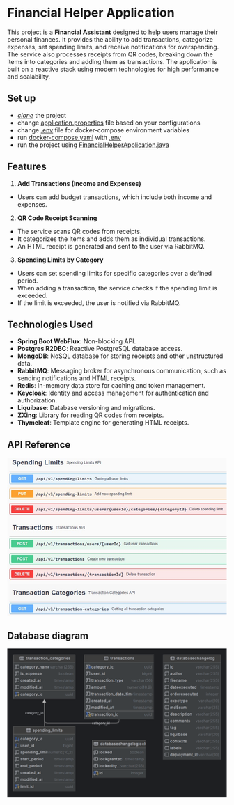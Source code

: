 # Financial Helper Application

This project is a **Financial Assistant** designed to help users manage their personal finances. It provides the ability to add transactions, categorize expenses, set spending limits, and receive notifications for overspending. The service also processes receipts from QR codes, breaking down the items into categories and adding them as transactions. The application is built on a reactive stack using modern technologies for high performance and scalability.

## Set up
- [*clone*](https://github.com/HUNT-ER/financial-helper-service.git) the project
- change [application.properties](src/main/resources/application.yaml) file based on your
  configurations
- change [.env](.env) file for docker-compose environment variables
- run [docker-compose.yaml](docker-compose.yaml) with [.env](.env)
- run the project
  using [FinancialHelperApplication.java](src%2Fmain%2Fjava%2Fcom%2Fboldyrev%2Ffinancialhelper%2FFinancialHelperApplication.java)

## Features
1. **Add Transactions (Income and Expenses)**
  - Users can add budget transactions, which include both income and expenses.

2. **QR Code Receipt Scanning**
  - The service scans QR codes from receipts.
  - It categorizes the items and adds them as individual transactions.
  - An HTML receipt is generated and sent to the user via RabbitMQ.

3. **Spending Limits by Category**
  - Users can set spending limits for specific categories over a defined period.
  - When adding a transaction, the service checks if the spending limit is exceeded.
  - If the limit is exceeded, the user is notified via RabbitMQ.

## Technologies Used
- **Spring Boot WebFlux**: Non-blocking API.
- **Postgres R2DBC**: Reactive PostgreSQL database access.
- **MongoDB**: NoSQL database for storing receipts and other unstructured data.
- **RabbitMQ**: Messaging broker for asynchronous communication, such as sending notifications and HTML receipts.
- **Redis**: In-memory data store for caching and token management.
- **Keycloak**: Identity and access management for authentication and authorization.
- **Liquibase**: Database versioning and migrations.
- **ZXing**: Library for reading QR codes from receipts.
- **Thymeleaf**: Template engine for generating HTML receipts.

## API Reference
![api-reference.jpeg](api-reference.jpeg)

## Database diagram
![database.png](database.png)